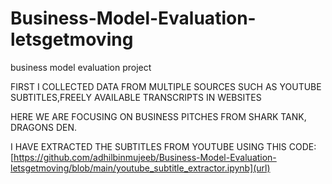 # Business-Model-Evaluation-letsgetmoving
business model evaluation project

FIRST I COLLECTED DATA FROM MULTIPLE SOURCES SUCH AS YOUTUBE SUBTITLES,FREELY AVAILABLE TRANSCRIPTS IN WEBSITES

HERE WE ARE FOCUSING ON BUSINESS PITCHES FROM SHARK TANK, DRAGONS DEN.

I HAVE EXTRACTED THE SUBTITLES FROM YOUTUBE USING THIS CODE:
[https://github.com/adhilbinmujeeb/Business-Model-Evaluation-letsgetmoving/blob/main/youtube_subtitle_extractor.ipynb](url)
